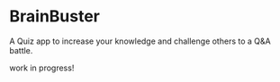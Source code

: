 # BrainBuster
A Quiz app to increase your knowledge and challenge others to a Q&amp;A battle.

work in progress!
